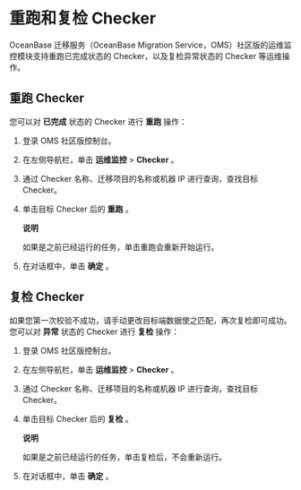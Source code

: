 重跑和复检 Checker 
==================================

OceanBase 迁移服务（OceanBase Migration Service，OMS）社区版的运维监控模块支持重跑已完成状态的 Checker，以及复检异常状态的 Checker 等运维操作。

重跑 Checker 
-------------------------------

您可以对 **已完成** 状态的 Checker 进行 **重跑** 操作：

1. 登录 OMS 社区版控制台。

   

2. 在左侧导航栏，单击 **运维监控** \> **Checker** 。

   

3. 通过 Checker 名称、迁移项目的名称或机器 IP 进行查询，查找目标 Checker。

   

4. 单击目标 Checker 后的 **重跑** 。

   **说明**

   

   如果是之前已经运行的任务，单击重跑会重新开始运行。
   

5. 在对话框中，单击 **确定** 。

   




复检 Checker 
-------------------------------

如果您第一次校验不成功，请手动更改目标端数据使之匹配，再次复检即可成功。您可以对 **异常** 状态的 Checker 进行 **复检** 操作：

1. 登录 OMS 社区版控制台。

   

2. 在左侧导航栏，单击 **运维监控** \> **Checker** 。

   

3. 通过 Checker 名称、迁移项目的名称或机器 IP 进行查询，查找目标 Checker。

   

4. 单击目标 Checker 后的 **复检** 。

   **说明**

   

   如果是之前已经运行的任务，单击复检后，不会重新运行。
   

5. 在对话框中，单击 **确定** 。

   



